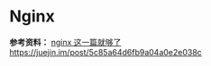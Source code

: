 # Nginx

**参考资料：**
[nginx 这一篇就够了](https://juejin.im/post/5d81906c518825300a3ec7ca)
https://juejin.im/post/5c85a64d6fb9a04a0e2e038c
